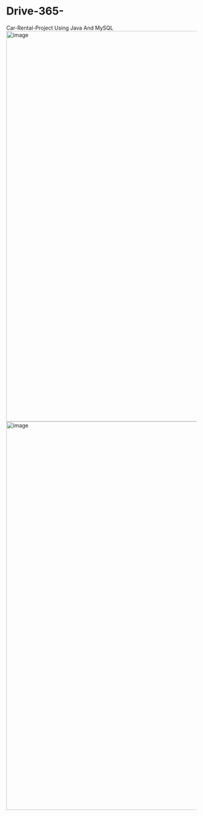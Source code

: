 # Drive-365-
Car-Rental-Project Using Java And MySQL
<img width="1907" height="1035" alt="image" src="https://github.com/user-attachments/assets/0bb84159-4d35-4d84-8cf0-5b05a63d30c1" />
<img width="1920" height="1030" alt="image" src="https://github.com/user-attachments/assets/3174e50f-e2b7-4afe-8af4-9b499eb03c28" />

